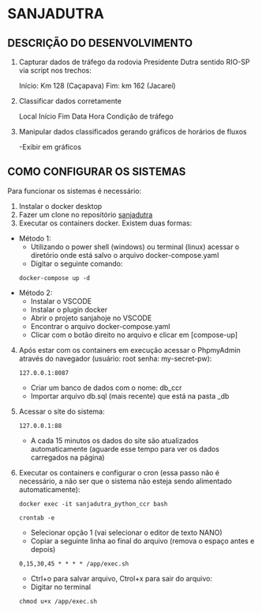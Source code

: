 # SANJADUTRA

## DESCRIÇÃO DO DESENVOLVIMENTO

1. Capturar dados de tráfego da rodovia Presidente Dutra sentido RIO-SP via script nos trechos:

    Início: Km 128 (Caçapava)
    Fim: km 162 (Jacareí)

2. Classificar dados corretamente

    Local
    Início
    Fim
    Data
    Hora
    Condição de tráfego

3. Manipular dados classificados gerando gráficos de horários de fluxos

    -Exibir em gráficos

## COMO CONFIGURAR OS SISTEMAS

Para funcionar os sistemas é necessário:

1. Instalar o docker desktop
2. Fazer um clone no repositório [sanjadutra](https://github.com/justinojjsj/sanjadutra.git)
3. Executar os containers docker. Existem duas formas:
- Método 1: 
    - Utilizando o power shell (windows) ou terminal (linux) acessar o diretório onde está salvo o arquivo docker-compose.yaml
    - Digitar o seguinte comando: 
    ```
    docker-compose up -d
    ```
- Método 2:
    - Instalar o VSCODE
    - Instalar o plugin docker
    - Abrir o projeto sanjahoje no VSCODE
    - Encontrar o arquivo docker-compose.yaml
    - Clicar com o botão direito no arquivo e clicar em [compose-up]

4. Após estar com os containers em execução acessar o PhpmyAdmin através do navegador (usuário: root senha: my-secret-pw):
    ```
    127.0.0.1:8087 
    ```
    - Criar um banco de dados com o nome: db_ccr
    - Importar arquivo db.sql (mais recente) que está na pasta _db

5. Acessar o site do sistema:
    ```
    127.0.0.1:88
    ```
    - A cada 15 minutos os dados do site são atualizados automaticamente (aguarde esse tempo para ver os dados carregados na página)

6. Executar os containers e configurar o cron (essa passo não é necessário, a não ser que o sistema não esteja sendo alimentado automaticamente):
    ```
    docker exec -it sanjadutra_python_ccr bash
    ```
    ```
    crontab -e
    ```
    - Selecionar opção 1 (vai selecionar o editor de texto NANO)
    - Copiar a seguinte linha ao final do arquivo (remova o espaço antes e depois)
    ```
    0,15,30,45 * * * * /app/exec.sh
    ```
    - Ctrl+o para salvar arquivo, Ctrol+x para sair do arquivo:
    - Digitar no terminal
    ```
    chmod u+x /app/exec.sh
    ```